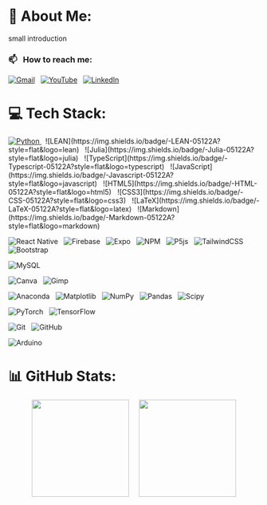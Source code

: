 # 💫 About Me:

small introduction

### 📫 &nbsp; How to reach me:

<a href="mailto:massimiliano.ghiotto00@gmail.com"><img alt="Gmail" src="https://img.shields.io/badge/-Gmail-05122A?style=flat&logo=gmail"/></a> &nbsp;
<a href="https://youtube.com/@UCriyKfaUh1k8QgyN8cCwx4A"><img alt="YouTube" src="https://img.shields.io/badge/-YouTube-05122A?style=flat&logo=YouTube"/></a> &nbsp;
<a href="https://www.linkedin.com/in/Massimiliano-Ghiotto/"><img alt="LinkedIn" src="https://img.shields.io/badge/-Linkedin-05122A?&style=flat&logo=linkedin"/></a> &nbsp;

<!-- <a href="https://instagram.com/mateMATTIci"><img alt="Instagram" src="https://img.shields.io/badge/-Instagram-05122A?logo=Instagram&logoColor=white"/></a> &nbsp; -->

# 💻 Tech Stack:

<a href="https://docs.python.org/">
  <img alt="Python" src="https://img.shields.io/badge/-Python-05122A?style=flat&logo=python" />
</a> &nbsp;
![LEAN](https://img.shields.io/badge/-LEAN-05122A?style=flat&logo=lean) &nbsp;
![Julia](https://img.shields.io/badge/-Julia-05122A?style=flat&logo=julia) &nbsp;
![TypeScript](https://img.shields.io/badge/-Typescript-05122A?style=flat&logo=typescript) &nbsp;
![JavaScript](https://img.shields.io/badge/-Javascript-05122A?style=flat&logo=javascript) &nbsp;
![HTML5](https://img.shields.io/badge/-HTML-05122A?style=flat&logo=html5) &nbsp;
![CSS3](https://img.shields.io/badge/-CSS-05122A?style=flat&logo=css3) &nbsp;
![LaTeX](https://img.shields.io/badge/-LaTeX-05122A?style=flat&logo=latex) &nbsp;
![Markdown](https://img.shields.io/badge/-Markdown-05122A?style=flat&logo=markdown) &nbsp;

![React Native](https://img.shields.io/badge/-React_native-05122A?style=flat&logo=react) &nbsp;
![Firebase](https://img.shields.io/badge/-Firebase-05122A?style=flat&logo=firebase) &nbsp;
![Expo](https://img.shields.io/badge/-Expo-05122A?style=flat&logo=expo) &nbsp;
![NPM](https://img.shields.io/badge/-NPM-05122A?style=flat&logo=npm) &nbsp;
![P5js](https://img.shields.io/badge/-p5.js-05122A?style=flat&logo=p5.js) &nbsp;
![TailwindCSS](https://img.shields.io/badge/-Tailwindcss-05122A?style=flat&logo=tailwind-css) &nbsp;
![Bootstrap](https://img.shields.io/badge/-Bootstrap-05122A?style=flat&logo=bootstrap) &nbsp;

![MySQL](https://img.shields.io/badge/-MySQL-05122A?style=flat&logo=mysql) &nbsp;

![Canva](https://img.shields.io/badge/-Canva-05122A?style=flat&logo=Canva) &nbsp;
![Gimp](https://img.shields.io/badge/-Gimp-05122A?style=flat&logo=gimp) &nbsp;

![Anaconda](https://img.shields.io/badge/-Anaconda-05122A?style=flat&logo=anaconda) &nbsp;
![Matplotlib](https://img.shields.io/badge/-Matplotlib-05122A?style=flat&logo=Matplotlib) &nbsp;
![NumPy](https://img.shields.io/badge/-Numpy-05122A?style=flat&logo=numpy) &nbsp;
![Pandas](https://img.shields.io/badge/-Pandas-05122A?style=flat&logo=pandas) &nbsp;
![Scipy](https://img.shields.io/badge/-SciPy-05122A?style=flat&logo=scipy) &nbsp;

![PyTorch](https://img.shields.io/badge/-PyTorch-05122A?style=flat&logo=PyTorch) &nbsp;
![TensorFlow](https://img.shields.io/badge/-TensorFlow-05122A?style=flat&logo=TensorFlow) &nbsp;

![Git](https://img.shields.io/badge/-Git-05122A?style=flat&logo=git) &nbsp;
![GitHub](https://img.shields.io/badge/-Github-05122A?style=flat&logo=github) &nbsp;

![Arduino](https://img.shields.io/badge/-Arduino-05122A?style=flat&logo=Arduino) &nbsp;

# 📊 GitHub Stats:

<div style="display: flex; justify-content: center; align-items: center; gap: 20px;">
  <img src="https://github-readme-stats.vercel.app/api/top-langs/?username=MaxGhi8&theme=dark&hide_border=true&include_all_commits=false&count_private=true&layout=compact" height="195px"/>
  <img src="https://github-readme-stats.vercel.app/api?username=MaxGhi8&theme=dark&hide_border=true&include_all_commits=false&count_private=true" height="195px"/>
</div>
<!-- ![](https://github-readme-streak-stats.herokuapp.com/?user=MaxGhi8&theme=dark&hide_border=false)<br/> -->
